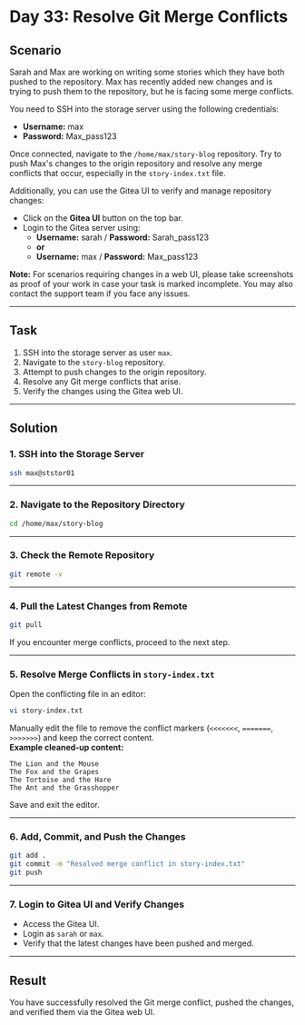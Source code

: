 # Day 33: Resolve Git Merge Conflicts

## Scenario

Sarah and Max are working on writing some stories which they have both pushed to the repository. Max has recently added new changes and is trying to push them to the repository, but he is facing some merge conflicts.

You need to SSH into the storage server using the following credentials:

- **Username:** max  
- **Password:** Max_pass123

Once connected, navigate to the `/home/max/story-blog` repository. Try to push Max's changes to the origin repository and resolve any merge conflicts that occur, especially in the `story-index.txt` file.

Additionally, you can use the Gitea UI to verify and manage repository changes:

- Click on the **Gitea UI** button on the top bar.
- Login to the Gitea server using:
  - **Username:** sarah / **Password:** Sarah_pass123  
  - **or**
  - **Username:** max / **Password:** Max_pass123

**Note:** For scenarios requiring changes in a web UI, please take screenshots as proof of your work in case your task is marked incomplete. You may also contact the support team if you face any issues.

---

## Task

1. SSH into the storage server as user `max`.
2. Navigate to the `story-blog` repository.
3. Attempt to push changes to the origin repository.
4. Resolve any Git merge conflicts that arise.
5. Verify the changes using the Gitea web UI.

---

## Solution

### 1. SSH into the Storage Server

```bash
ssh max@ststor01
```

---

### 2. Navigate to the Repository Directory

```bash
cd /home/max/story-blog
```

---

### 3. Check the Remote Repository

```bash
git remote -v
```

---

### 4. Pull the Latest Changes from Remote

```bash
git pull
```

If you encounter merge conflicts, proceed to the next step.

---

### 5. Resolve Merge Conflicts in `story-index.txt`

Open the conflicting file in an editor:

```bash
vi story-index.txt
```

Manually edit the file to remove the conflict markers (`<<<<<<<`, `=======`, `>>>>>>>`) and keep the correct content.  
**Example cleaned-up content:**

```
The Lion and the Mouse
The Fox and the Grapes
The Tortoise and the Hare
The Ant and the Grasshopper
```

Save and exit the editor.

---

### 6. Add, Commit, and Push the Changes

```bash
git add .
git commit -m "Resolved merge conflict in story-index.txt"
git push
```

---

### 7. Login to Gitea UI and Verify Changes

- Access the Gitea UI.
- Login as `sarah` or `max`.
- Verify that the latest changes have been pushed and merged.

---

## Result

You have successfully resolved the Git merge conflict, pushed the changes, and verified them via the Gitea web UI.
